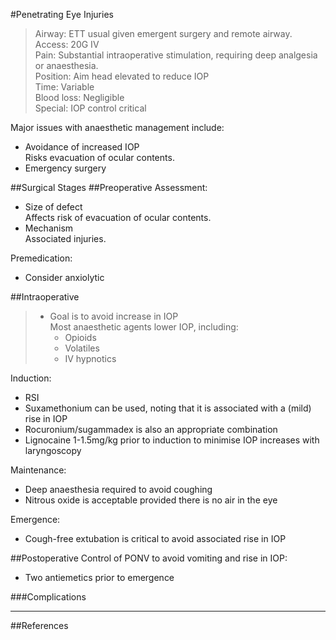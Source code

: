 #Penetrating Eye Injuries

>Airway: ETT usual given emergent surgery and remote airway. <br>
>Access: 20G IV<br>
>Pain: Substantial intraoperative stimulation, requiring deep analgesia or anaesthesia. <br>
>Position: Aim head elevated to reduce IOP <br>
>Time: Variable <br>
>Blood loss: Negligible <br>
>Special: IOP control critical <br>

Major issues with anaesthetic management include:
* Avoidance of increased IOP  
Risks evacuation of ocular contents.
* Emergency surgery


##Surgical Stages
##Preoperative
Assessment:
* Size of defect  
Affects risk of evacuation of ocular contents.
* Mechanism  
Associated injuries.

Premedication:
* Consider anxiolytic

##Intraoperative
> * Goal is to avoid increase in IOP  
> Most anaesthetic agents lower IOP, including:
> 	* Opioids
> 	* Volatiles
>	* IV hypnotics

Induction:
* RSI
* Suxamethonium can be used, noting that it is associated with a (mild) rise in IOP
* Rocuronium/sugammadex is also an appropriate combination
* Lignocaine 1-1.5mg/kg prior to induction to minimise IOP increases with laryngoscopy


Maintenance:
* Deep anaesthesia required to avoid coughing
* Nitrous oxide is acceptable provided there is no air in the eye

Emergence:
* Cough-free extubation is critical to avoid associated rise in IOP

##Postoperative
Control of PONV to avoid vomiting and rise in IOP:
* Two antiemetics prior to emergence

###Complications

---
##References
